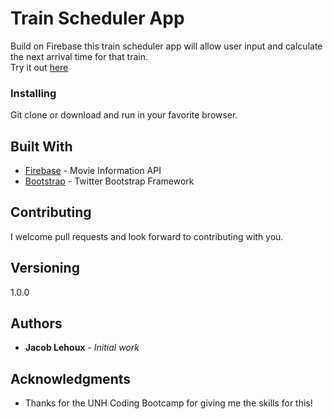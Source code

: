 # Train Scheduler App

Build on Firebase this train scheduler app will allow user input and calculate the next arrival time for that train.  
Try it out [here](http://jacoblehoux.com/train_scheduler/)

### Installing

Git clone or download and run in your favorite browser.

## Built With

* [Firebase](https://firebase.google.com/) - Movie Information API
* [Bootstrap](https://getbootstrap.com/) - Twitter Bootstrap Framework

## Contributing

I welcome pull requests and look forward to contributing with you.

## Versioning

1.0.0

## Authors

* **Jacob Lehoux** - *Initial work*

## Acknowledgments

* Thanks for the UNH Coding Bootcamp for giving me the skills for this!

